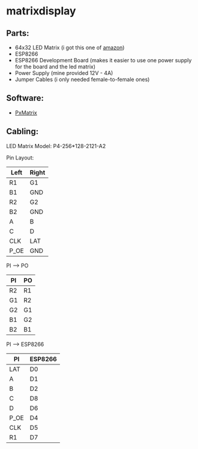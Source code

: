 # matrixdisplay
## Parts:
- 64x32 LED Matrix (i got this one of [amazon](https://www.amazon.de/gp/product/B06XDQYV7V))
- ESP8266
- ESP8266 Development Board (makes it easier to use one power supply for the board and the led matrix)
- Power Supply (mine provided 12V - 4A)
- Jumper Cables (i only needed female-to-female ones)

## Software:
- [PxMatrix](https://github.com/2dom/PxMatrix)

## Cabling:
LED Matrix Model: P4-256*128-2121-A2

Pin Layout:

|Left|Right|
|-|-|
|R1|G1|
|B1|GND|
|R2|G2|
|B2|GND|
|A|B|
|C|D|
|CLK|LAT|
|P_OE|GND|


PI --> PO

|PI|PO|
|-|-|
|R2|R1|
|G1|R2|
|G2|G1|
|B1|G2|
|B2|B1|


PI --> ESP8266

|PI|ESP8266|
|-|-|
|LAT|D0|
|A|D1|
|B|D2|
|C|D8|
|D|D6|
|P_OE|D4|
|CLK|D5|
|R1|D7|
